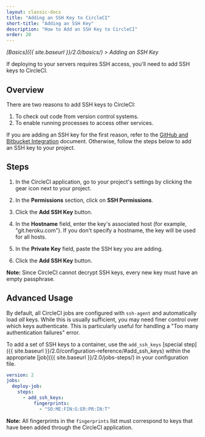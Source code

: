 ```yaml
---
layout: classic-docs
title: "Adding an SSH Key to CircleCI"
short-title: "Adding an SSH Key"
description: "How to Add an SSH Key to CircleCI"
order: 20
---
```

*[Basics]({{ site.baseurl }}/2.0/basics/) > Adding an SSH Key*

If deploying to your servers requires SSH access, you'll need to add SSH keys to CircleCI.

## Overview

There are two reasons to add SSH keys to CircleCI:

1. To check out code from version control systems.
2. To enable running processes to access other services.

If you are adding an SSH key for the first reason, refer to the [GitHub and Bitbucket Integration](https://circleci.com/docs/2.0/gh-bb-integration/#enable-your-project-to-check-out-additional-private-repositories) document. Otherwise, follow the steps below to add an SSH key to your project.

## Steps

1. In the CircleCI application, go to your project's settings by clicking the gear icon next to your project.

2. In the **Permissions** section, click on **SSH Permissions**.

3. Click the **Add SSH Key** button.

4. In the **Hostname** field, enter the key's associated host (for example, "git.heroku.com"). If you don't specify a hostname, the key will be used for all hosts.

5. In the **Private Key** field, paste the SSH key you are adding.

6. Click the **Add SSH Key** button.

**Note:** Since CircleCI cannot decrypt SSH keys, every new key must have an empty passphrase.

## Advanced Usage

By default, all CircleCI jobs are configured with `ssh-agent` and automatically load *all* keys. While this is usually sufficient, you may need finer control over which keys authenticate. This is particularly useful for handling a "Too many authentication failures" error.

To add a set of SSH keys to a container, use the `add_ssh_keys` [special step]({{ site.baseurl }}/2.0/configuration-reference/#add_ssh_keys) within the appropriate [job]({{ site.baseurl }}/2.0/jobs-steps/) in your configuration file.

```yaml
version: 2
jobs:
  deploy-job:
    steps:
      - add_ssh_keys:
          fingerprints:
            - "SO:ME:FIN:G:ER:PR:IN:T"
```

**Note:** All fingerprints in the `fingerprints` list must correspond to keys that have been added through the CircleCI application.